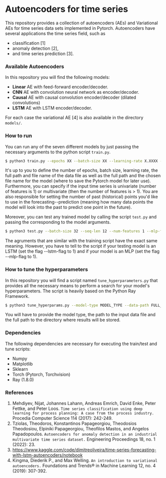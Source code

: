 # Autoencoders for time series

This repository provides a collection of autoencoders (AEs) and Variational AEs
for time series data sets implemented in Pytorch.
Autoencoders have several applications the time series field, such as
  - classification [1]
  - anomaly detection [2],
  - and time series prediction [3].


### Available Autoencoders

In this repository you will find the following models:
  - **Linear** AE with feed-forward encoder/decoder.
  - **CNN** AE with convolution neural network as encoder/decoder.
  - **Causal** AE with causal convolution encoder/decoder (dilated convolutions)
  - **LSTM** AE with LSTM encoder/decoder.

For each case the variational AE [4] is also available in the directory `models/`.



### How to run

You can run any of the seven different models by just passing the necessary 
arguments to the python script `train.py`.

```bash
$ python3 train.py --epochs XX --batch-size XX --learning-rate X.XXXX --seq-len X --num-features X --data-path PATH_TO_DATAFILE --model-path PATH_TO_MODEL.pt --model MODEL_TYPE
```

It's up to you to define the number of epochs, batch size, learning rate, 
the full path and file name of the data file as well as the full path and 
the chosen file name for the model (where to save the Pytorch model for later
use). Furthermore, you can specify if the input time series is univariate 
(number of features is 1) or multivariate (then the number of features is > 1).
You are also responsible for setting the number of past (historical) points
you'd like to use in the forecasting--prediction (meaning how many data points
the model will look into the past to predict one point in the future).

Moreover, you can test any trained model by calling the script `test.py` and
passing the corresponding to the model arguments.

```bash
$ python3 test.py --batch-size 32 --seq-len 12 --num-features 1 --mlp-flag 0 --lstm-flag 1 --data-path ./data/sinusoidal.npy --model-path ./tune_dir/causal.pt

```
The agruments that are similar with the training script have the exact same 
meaning. However, you have to tell to the script if your testing model is an
LSTM (set the flag --lstm-flag to 1) and if your model is an MLP (set the
flag --mlp-flag to 1).



### How to tune the hyperparameters

In this repository you will find a script named `tune_hyperparameters.py` that
provides all the necessary means to perform a search for your model's hyperparameters.
The script is heavily based on the Python Ray Framework. 

```bash
$ python3 tune_hyperparams.py --model-type MODEL_TYPE --data-path FULL_PATH_TO_DATA_FILE --store-data-path FULL_PATH_TO_WHERE_THE_RESULTS_WILL_BE_STORED

```
You will have to provide the model type, the path to the input data file and
the full path to the directory where results will be stored.


### Dependencies

The following dependencies are necessary for executing the train/test and tune scripts:
  * Numpy
  * Matplotlib
  * Sklearn
  * Torch (Pytorch, Torchvision)
  * Ray (1.8.0)


### References
  1. Mehdiyev, Nijat, Johannes Lahann, Andreas Emrich, David Enke, Peter Fettke, and Peter Loos.
     ``Time series classification using deep learning for process planning: A case from the process industry.``
     Procedia Computer Science 114 (2017): 242-249.
  2. Tziolas, Theodoros, Konstantinos Papageorgiou, Theodosios Theodosiou, Elpiniki Papageorgiou, Theofilos Mastos, and Angelos Papadopoulos.
    ``Autoencoders for anomaly detection in an industrial multivariate time series dataset.``
    Engineering Proceedings 18, no. 1 (2022): 23.
  3. https://www.kaggle.com/code/dimitreoliveira/time-series-forecasting-with-lstm-autoencoders/notebook
  4. Kingma, Diederik P., and Max Welling. ``An introduction to variational autoencoders.``
     Foundations and Trends® in Machine Learning 12, no. 4 (2019): 307-392.
